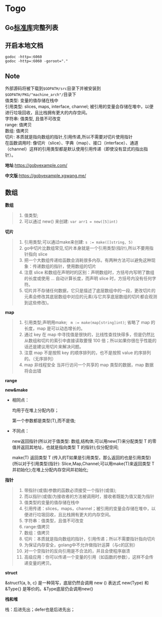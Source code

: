 # Togo

## Go[标准库](https://gowalker.org/search?q=gorepos)完整列表

## 开启本地文档
`godoc -http=:6060`  
`godoc -http=:6060 -goroot="."`

## Note
外部源码将被下载到`$GOPATH/src`目录下并被安装到`$GOPATH/PKG/"machine_arch"/`目录下  
值类型: 变量的值存储在栈中  
引用类型: slices, maps, interface, channel; 被引用的变量会存储在堆中，以便进行垃圾回收，且比栈拥有更大的内存空间。  
字符串: 值类型, 且值不可改变  
range: 值拷贝  
数组: 值拷贝  
切片: 本质就是指向数组的指针,引用传递,所以不需要对切片使用指针  
在函数调用时: 像切片（slice）、字典（map）、接口（interface）、通道（channel）这样的引用类型都是默认使用引用传递（即使没有显式的指出指针）。  

**地址**:https://gobyexample.com/  

**中文版**:https://gobyexample.xgwang.me/

## 数组
**数组**  
>1. 值类型; 
>2. 可以通过 new() 来创建: `var arr1 = new([5]int)`

**切片**

>1. 引用类型;可以通过make来创建: `s := make([]string, 5)`
>2. go中切片比数组常见,切片本身就是一个引用类型(指针),所以不要用指针指向 slice
>3. 把一个大数组传递给函数会消耗很多内存。有两种方法可以避免这种现象：传递数组的指针，使用数组的切片
>4. 注意 slice 和数组在声明时的区别：声明数组时，方括号内写明了数组的长度或使用 ... 自动计算长度，而声明 slice 时，方括号内没有任何字符。
>5. 切片并不存储任何数据，它只是描述了底层数组中的一段，更改切片的元素会修改其底层数组中对应的元素(与它共享底层数组的切片都会观测到这些修改)。

**map**

>1. 引用类型;声明用make; ` m := make(map[string]int)`; 省略了 map 的长度，map 是可以动态增长的。
>2. 通过 key 在 map 中寻找值是很快的，比线性查找快得多，但是仍然比从数组和切片的索引中直接读取要慢 100 倍；所以如果你很在乎性能的话还是建议用切片来解决问题。
>3. 注意 map 不是按照 key 的顺序排列的，也不是按照 value 的序排列的。（无序排列）
>4. map 非线程安全 当并行访问一个共享的 map 类型的数据，map 数据将会出错

**range**

**new&make**
- 相同点：

    均用于在堆上分配内存；
    
    第一个参数都是类型(T),而不是值;

- 不同点：

    new返回指针(所以对于值类型: 数组,结构体;可以用new(T)来分配类型 T 的零值并返回其地址，也就是指向类型 T 的指针);仅分配空间;
    
    make(T) 返回类型 T (传入的T如果是引用类型，那么返回的也是引用类型) (所以对于引用类型(指针): Slice,Map,Channel;可以用make(T)来返回类型 T 并初始化);在堆上分配内存空间并初始化;
    

**指针**
>1. 带指针(或值)参数的函数必须接受一个指针(或值);
>1. 而以指针(或值)为接收者的方法被调用时，接收者既能为值又能为指针 
>2. 值类型的变量的值存储在栈中
>3. 引用传递：slices，maps，channel；被引用的变量会存储在堆中，以便进行垃圾回收，且比栈拥有更大的内存空间。
>4. 字符串：值类型，且值不可改变
>4. range:值拷贝
>4. 数组：值拷贝
>4. 切片：本质就是指向数组的指针，引用传递；所以不需要指针指向切片
>4. 为保证内存安全，golang中不允许做指针运算（与c的区别）
>4. 对一个空指针的反向引用是不合法的，并且会使程序崩溃
>4. 高级应用：你可以传递一个变量的引用（如函数的参数），这样不会传递变量的拷贝。

**struct**

&struct1{a, b, c} 是一种简写，底层仍然会调用 new ()
表达式 new(Type) 和 &Type{} 是等价的。&Type底层仍会调用new()

**栈和堆**

栈：后进先出；defer也是后进先出；
